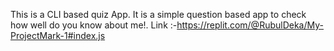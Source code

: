 This is a CLI based quiz App.
It is a simple question based app to check how well do you know about me!.
Link :-https://replit.com/@RubulDeka/My-ProjectMark-1#index.js
